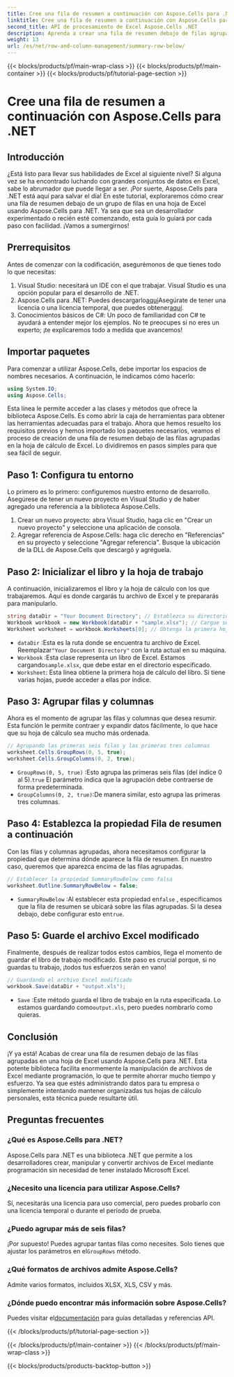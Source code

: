 ```yaml
---
title: Cree una fila de resumen a continuación con Aspose.Cells para .NET
linktitle: Cree una fila de resumen a continuación con Aspose.Cells para .NET
second_title: API de procesamiento de Excel Aspose.Cells .NET
description: Aprenda a crear una fila de resumen debajo de filas agrupadas en Excel usando Aspose.Cells para .NET. Guía paso a paso incluida.
weight: 13
url: /es/net/row-and-column-management/summary-row-below/
---
```


{{< blocks/products/pf/main-wrap-class >}}
{{< blocks/products/pf/main-container >}}
{{< blocks/products/pf/tutorial-page-section >}}

# Cree una fila de resumen a continuación con Aspose.Cells para .NET

## Introducción
¿Está listo para llevar sus habilidades de Excel al siguiente nivel? Si alguna vez se ha encontrado luchando con grandes conjuntos de datos en Excel, sabe lo abrumador que puede llegar a ser. ¡Por suerte, Aspose.Cells para .NET está aquí para salvar el día! En este tutorial, exploraremos cómo crear una fila de resumen debajo de un grupo de filas en una hoja de Excel usando Aspose.Cells para .NET. Ya sea que sea un desarrollador experimentado o recién esté comenzando, esta guía lo guiará por cada paso con facilidad. ¡Vamos a sumergirnos!
## Prerrequisitos
Antes de comenzar con la codificación, asegurémonos de que tienes todo lo que necesitas:
1. Visual Studio: necesitará un IDE con el que trabajar. Visual Studio es una opción popular para el desarrollo de .NET.
2.  Aspose.Cells para .NET: Puedes descargarlo[aquí](https://releases.aspose.com/cells/net/)Asegúrate de tener una licencia o una licencia temporal, que puedes obtener[aquí](https://purchase.aspose.com/temporary-license/).
3. Conocimientos básicos de C#: Un poco de familiaridad con C# te ayudará a entender mejor los ejemplos. No te preocupes si no eres un experto; ¡te explicaremos todo a medida que avancemos!
## Importar paquetes
Para comenzar a utilizar Aspose.Cells, debe importar los espacios de nombres necesarios. A continuación, le indicamos cómo hacerlo:
```csharp
using System.IO;
using Aspose.Cells;
```
Esta línea le permite acceder a las clases y métodos que ofrece la biblioteca Aspose.Cells. Es como abrir la caja de herramientas para obtener las herramientas adecuadas para el trabajo. 
Ahora que hemos resuelto los requisitos previos y hemos importado los paquetes necesarios, veamos el proceso de creación de una fila de resumen debajo de las filas agrupadas en la hoja de cálculo de Excel. Lo dividiremos en pasos simples para que sea fácil de seguir.
## Paso 1: Configura tu entorno
Lo primero es lo primero: configuremos nuestro entorno de desarrollo. Asegúrese de tener un nuevo proyecto en Visual Studio y de haber agregado una referencia a la biblioteca Aspose.Cells.
1. Crear un nuevo proyecto: abra Visual Studio, haga clic en "Crear un nuevo proyecto" y seleccione una aplicación de consola.
2. Agregar referencia de Aspose.Cells: haga clic derecho en "Referencias" en su proyecto y seleccione "Agregar referencia". Busque la ubicación de la DLL de Aspose.Cells que descargó y agréguela.
## Paso 2: Inicializar el libro y la hoja de trabajo
A continuación, inicializaremos el libro y la hoja de cálculo con los que trabajaremos. Aquí es donde cargarás tu archivo de Excel y te prepararás para manipularlo.
```csharp
string dataDir = "Your Document Directory"; // Establezca su directorio de documentos
Workbook workbook = new Workbook(dataDir + "sample.xlsx"); // Cargue su archivo Excel
Worksheet worksheet = workbook.Worksheets[0]; // Obtenga la primera hoja de trabajo
```
- `dataDir` :Esta es la ruta donde se encuentra tu archivo de Excel. Reemplazar`"Your Document Directory"` con la ruta actual en su máquina.
- `Workbook` :Esta clase representa un libro de Excel. Estamos cargando`sample.xlsx`, que debe estar en el directorio especificado.
- `Worksheet`: Esta línea obtiene la primera hoja de cálculo del libro. Si tiene varias hojas, puede acceder a ellas por índice.
## Paso 3: Agrupar filas y columnas
Ahora es el momento de agrupar las filas y columnas que desea resumir. Esta función le permite contraer y expandir datos fácilmente, lo que hace que su hoja de cálculo sea mucho más ordenada.
```csharp
// Agrupando las primeras seis filas y las primeras tres columnas
worksheet.Cells.GroupRows(0, 5, true);
worksheet.Cells.GroupColumns(0, 2, true);
```
- `GroupRows(0, 5, true)` :Esto agrupa las primeras seis filas (del índice 0 al 5).`true` El parámetro indica que la agrupación debe contraerse de forma predeterminada.
- `GroupColumns(0, 2, true)`:De manera similar, esto agrupa las primeras tres columnas.
## Paso 4: Establezca la propiedad Fila de resumen a continuación
Con las filas y columnas agrupadas, ahora necesitamos configurar la propiedad que determina dónde aparece la fila de resumen. En nuestro caso, queremos que aparezca encima de las filas agrupadas.
```csharp
// Establecer la propiedad SummaryRowBelow como falsa
worksheet.Outline.SummaryRowBelow = false;
```
- `SummaryRowBelow` :Al establecer esta propiedad en`false` , especificamos que la fila de resumen se ubicará sobre las filas agrupadas. Si la desea debajo, debe configurar esto en`true`.
## Paso 5: Guarde el archivo Excel modificado
Finalmente, después de realizar todos estos cambios, llega el momento de guardar el libro de trabajo modificado. Este paso es crucial porque, si no guardas tu trabajo, ¡todos tus esfuerzos serán en vano!
```csharp
// Guardando el archivo Excel modificado
workbook.Save(dataDir + "output.xls");
```
- `Save` :Este método guarda el libro de trabajo en la ruta especificada. Lo estamos guardando como`output.xls`, pero puedes nombrarlo como quieras.
## Conclusión
¡Y ya está! Acabas de crear una fila de resumen debajo de las filas agrupadas en una hoja de Excel usando Aspose.Cells para .NET. Esta potente biblioteca facilita enormemente la manipulación de archivos de Excel mediante programación, lo que te permite ahorrar mucho tiempo y esfuerzo. Ya sea que estés administrando datos para tu empresa o simplemente intentando mantener organizadas tus hojas de cálculo personales, esta técnica puede resultarte útil.
## Preguntas frecuentes
### ¿Qué es Aspose.Cells para .NET?  
Aspose.Cells para .NET es una biblioteca .NET que permite a los desarrolladores crear, manipular y convertir archivos de Excel mediante programación sin necesidad de tener instalado Microsoft Excel.
### ¿Necesito una licencia para utilizar Aspose.Cells?  
Sí, necesitarás una licencia para uso comercial, pero puedes probarlo con una licencia temporal o durante el período de prueba.
### ¿Puedo agrupar más de seis filas?  
 ¡Por supuesto! Puedes agrupar tantas filas como necesites. Solo tienes que ajustar los parámetros en el`GroupRows` método.
### ¿Qué formatos de archivos admite Aspose.Cells?  
Admite varios formatos, incluidos XLSX, XLS, CSV y más.
### ¿Dónde puedo encontrar más información sobre Aspose.Cells?  
 Puedes visitar el[documentación](https://reference.aspose.com/cells/net/) para guías detalladas y referencias API.

{{< /blocks/products/pf/tutorial-page-section >}}

{{< /blocks/products/pf/main-container >}}
{{< /blocks/products/pf/main-wrap-class >}}

{{< blocks/products/products-backtop-button >}}
